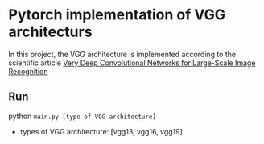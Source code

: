 # Pytorch implementation of VGG architecturs
In this project, the VGG architecture is implemented according to the scientific article [Very Deep Convolutional Networks for Large-Scale Image Recognition](https://arxiv.org/abs/1409.1556)

## Run
python ```main.py [type of VGG architecture]```
* types of VGG architecture: [vgg13, vgg16, vgg19]

